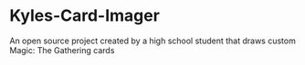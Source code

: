 # Kyles-Card-Imager
An open source project created by a high school student that draws custom Magic: The Gathering cards
